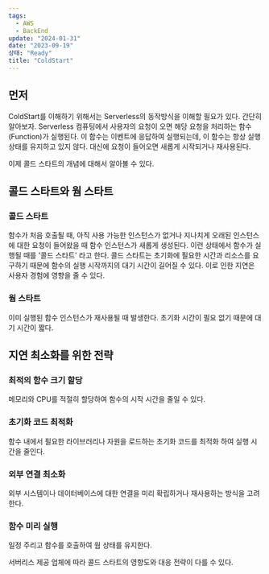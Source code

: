 ```yaml
---
tags:
  - AWS
  - BackEnd
update: "2024-01-31"
date: "2023-09-19"
상태: "Ready"
title: "ColdStart"
---
```

## 먼저

ColdStart를 이해하기 위해서는 Serverless의 동작방식을 이해할 필요가 있다. 간단히 알아보자.
Serverless 컴퓨팅에서 사용자의 요청이 오면 해당 요청을 처리하는 함수(Function)가 실행된다. 이 함수는 이벤트에 응답하여 실행되는데, 이 함수는 항상 실행 상태를 유지하고 있지 않다. 대신에 요청이 들어오면 새롭게 시작되거나 재사용된다.

이제 콜드 스타트의 개념에 대해서 알아볼 수 있다.

## 콜드 스타트와 웜 스타트

### 콜드 스타트

함수가 처음 호출될 때, 아직 사용 가능한 인스턴스가 없거나 지나치게 오래된 인스턴스에 대한 요청이 들어왔을 때 함수 인스턴스가 새롭게 생성된다. 이런 상태에서 함수가 실행될 때를 '콜드 스타트' 라고 한다.
콜드 스타트는 초기화에 필요한 시간과 리소스를 요구하기 때문에 함수의 실행 시작까지의 대기 시간이 길어질 수 있다. 이로 인한 지연은 사용자 경험에 영향을 줄 수 있다.

### 웜 스타트

이미 실행된 함수 인스턴스가 재사용될 때 발생한다. 초기화 시간이 필요 없기 때문에 대기 시간이 짧다.

## 지연 최소화를 위한 전략

### 최적의 함수 크기 할당

메모리와 CPU를 적절히 할당하여 함수의 시작 시간을 줄일 수 있다.

### 초기화 코드 최적화

함수 내에서 필요한 라이브러리나 자원을 로드하는 초기화 코드를 최적화 하여 실행 시간을 줄인다.

### 외부 연결 최소화

외부 시스템이나 데이터베이스에 대한 연결을 미리 확립하거나 재사용하는 방식을 고려한다.

### 함수 미리 실행

일정 주리고 함수를 호출하여 웜 상태를 유지한다.

서버리스 제공 업체에 따라 콜드 스타트의 영향도와 대응 전략이 다를 수 있다.

